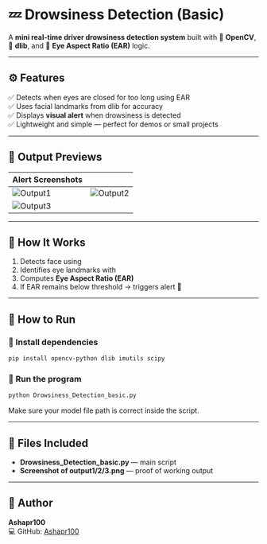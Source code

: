 # 💤 Drowsiness Detection (Basic)  
A **mini real-time driver drowsiness detection system** built with 🧠 **OpenCV**, 🧩 **dlib**, and 📏 **Eye Aspect Ratio (EAR)** logic.  

---

## ⚙️ Features
✅ Detects when eyes are closed for too long using EAR  
✅ Uses facial landmarks from dlib for accuracy  
✅ Displays **visual alert** when drowsiness is detected  
✅ Lightweight and simple — perfect for demos or small projects  

---

## 📸 Output Previews

| Alert Screenshots |  |
|--------------------|----------------|
| ![Output1](Screenshot%20of%20output1.png) | ![Output2](Screenshot%20of%20output2.png) |
| ![Output3](Screenshot%20of%20output3.png) |  |

---

## 🧠 How It Works
1. Detects face using   
2. Identifies eye landmarks with   
3. Computes **Eye Aspect Ratio (EAR)**  
4. If EAR remains below threshold → triggers alert 🚨  

---

## 🚀 How to Run

### 🧩 Install dependencies
```bash
pip install opencv-python dlib imutils scipy
```

### 📁 Run the program
```bash
python Drowsiness_Detection_basic.py
```

Make sure your  model file path is correct inside the script.

---

## 📂 Files Included
- **Drowsiness_Detection_basic.py** — main script  
- **Screenshot of output1/2/3.png** — proof of working output  

---

## 👤 Author
**Ashapr100**  
💻 GitHub: [Ashapr100](https://github.com/Ashapr100)

